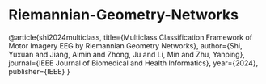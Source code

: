 # Riemannian-Geometry-Networks
@article{shi2024multiclass,
  title={Multiclass Classification Framework of Motor Imagery EEG by Riemannian Geometry Networks},
  author={Shi, Yuxuan and Jiang, Aimin and Zhong, Ju and Li, Min and Zhu, Yanping},
  journal={IEEE Journal of Biomedical and Health Informatics},
  year={2024},
  publisher={IEEE}
}
